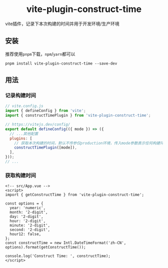 <h1 align="center">vite-plugin-construct-time</h1>

vite插件，记录下本次构建的时间并用于开发环境/生产环境

## 安装

推荐使用`pnpm`下载，`npm`/`yarn`都可以

```shell
pnpm install vite-plugin-construct-time --save-dev
```

## 用法
### 记录构建时间
```js
// vite.config.js
import { defineConfig } from 'vite';
import { constructTimePlugin } from 'vite-plugin-construct-time';

// https://vitejs.dev/config/
export default defineConfig(({ mode }) => ({
  // ...其他配置
  plugins: [
    // 获取本次构建的时间，默认不传参仅production环境，传入mode参数表示任何构建环境
    constructTimePlugin([mode]),
  ],
}));
// ...
```

### 获取构建时间
```vue
<!-- src/App.vue -->
<script>
import { getConstructTime } from 'vite-plugin-construct-time';

const options = {
  year: 'numeric',
  month: '2-digit',
  day: '2-digit',
  hour: '2-digit',
  minute: '2-digit',
  second: '2-digit',
  hour12: false,
};
const constructTime = new Intl.DateTimeFormat('zh-CN', options).format(getConstructTime());

console.log('Construct Time: ', constructTime);
</script>
```
